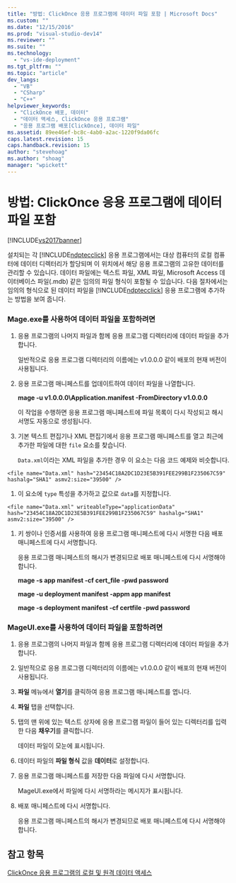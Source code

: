 ```yaml
---
title: "방법: ClickOnce 응용 프로그램에 데이터 파일 포함 | Microsoft Docs"
ms.custom: ""
ms.date: "12/15/2016"
ms.prod: "visual-studio-dev14"
ms.reviewer: ""
ms.suite: ""
ms.technology: 
  - "vs-ide-deployment"
ms.tgt_pltfrm: ""
ms.topic: "article"
dev_langs: 
  - "VB"
  - "CSharp"
  - "C++"
helpviewer_keywords: 
  - "ClickOnce 배포, 데이터"
  - "데이터 액세스, ClickOnce 응용 프로그램"
  - "응용 프로그램 배포[ClickOnce], 데이터 파일"
ms.assetid: 89ee46ef-bc8c-4ab0-a2ac-1220f9da06fc
caps.latest.revision: 15
caps.handback.revision: 15
author: "stevehoag"
ms.author: "shoag"
manager: "wpickett"
---
```

# 방법: ClickOnce 응용 프로그램에 데이터 파일 포함
[!INCLUDE[vs2017banner](../code-quality/includes/vs2017banner.md)]

설치되는 각 [!INCLUDE[ndptecclick](../deployment/includes/ndptecclick_md.md)] 응용 프로그램에서는 대상 컴퓨터의 로컬 컴퓨터에 데이터 디렉터리가 할당되며 이 위치에서 해당 응용 프로그램의 고유한 데이터를 관리할 수 있습니다.  데이터 파일에는 텍스트 파일, XML 파일, Microsoft Access 데이터베이스 파일\(.mdb\) 같은 임의의 파일 형식이 포함될 수 있습니다.  다음 절차에서는 임의의 형식으로 된 데이터 파일을 [!INCLUDE[ndptecclick](../deployment/includes/ndptecclick_md.md)] 응용 프로그램에 추가하는 방법을 보여 줍니다.  
  
### Mage.exe를 사용하여 데이터 파일을 포함하려면  
  
1.  응용 프로그램의 나머지 파일과 함께 응용 프로그램 디렉터리에 데이터 파일을 추가합니다.  
  
     일반적으로 응용 프로그램 디렉터리의 이름에는 v1.0.0.0 같이 배포의 현재 버전이 사용됩니다.  
  
2.  응용 프로그램 매니페스트를 업데이트하여 데이터 파일을 나열합니다.  
  
     **mage \-u v1.0.0.0\\Application.manifest \-FromDirectory v1.0.0.0**  
  
     이 작업을 수행하면 응용 프로그램 매니페스트에 파일 목록이 다시 작성되고 해시 서명도 자동으로 생성됩니다.  
  
3.  기본 텍스트 편집기나 XML 편집기에서 응용 프로그램 매니페스트를 열고 최근에 추가한 파일에 대한 `file` 요소를 찾습니다.  
  
     `Data.xml`이라는 XML 파일을 추가한 경우 이 요소는 다음 코드 예제와 비슷합니다.  
  
 `<file name="Data.xml" hash="23454C18A2DC1D23E5B391FEE299B1F235067C59" hashalg="SHA1" asmv2:size="39500" />`  
  
1.  이 요소에 `type` 특성을 추가하고 값으로 `data`를 지정합니다.  
  
 `<file name="Data.xml" writeableType="applicationData" hash="23454C18A2DC1D23E5B391FEE299B1F235067C59" hashalg="SHA1" asmv2:size="39500" />`  
  
1.  키 쌍이나 인증서를 사용하여 응용 프로그램 매니페스트에 다시 서명한 다음 배포 매니페스트에 다시 서명합니다.  
  
     응용 프로그램 매니페스트의 해시가 변경되므로 배포 매니페스트에 다시 서명해야 합니다.  
  
     **mage \-s app manifest \-cf cert\_file \-pwd password**  
  
     **mage \-u deployment manifest \-appm app manifest**  
  
     **mage \-s deployment manifest \-cf certfile \-pwd password**  
  
### MageUI.exe를 사용하여 데이터 파일을 포함하려면  
  
1.  응용 프로그램의 나머지 파일과 함께 응용 프로그램 디렉터리에 데이터 파일을 추가합니다.  
  
2.  일반적으로 응용 프로그램 디렉터리의 이름에는 v1.0.0.0 같이 배포의 현재 버전이 사용됩니다.  
  
3.  **파일** 메뉴에서 **열기**를 클릭하여 응용 프로그램 매니페스트를 엽니다.  
  
4.  **파일** 탭을 선택합니다.  
  
5.  탭의 맨 위에 있는 텍스트 상자에 응용 프로그램 파일이 들어 있는 디렉터리를 입력한 다음 **채우기**를 클릭합니다.  
  
     데이터 파일이 모눈에 표시됩니다.  
  
6.  데이터 파일의 **파일 형식** 값을 **데이터**로 설정합니다.  
  
7.  응용 프로그램 매니페스트를 저장한 다음 파일에 다시 서명합니다.  
  
     MageUI.exe에서 파일에 다시 서명하라는 메시지가 표시됩니다.  
  
8.  배포 매니페스트에 다시 서명합니다.  
  
     응용 프로그램 매니페스트의 해시가 변경되므로 배포 매니페스트에 다시 서명해야 합니다.  
  
## 참고 항목  
 [ClickOnce 응용 프로그램의 로컬 및 원격 데이터 액세스](../deployment/accessing-local-and-remote-data-in-clickonce-applications.md)